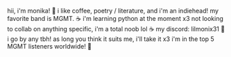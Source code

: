 hii, i'm monika! 💚
i like coffee, poetry / literature, and i'm an indiehead! my favorite band is MGMT. ☕
i'm learning python at the moment x3
not looking to collab on anything specific, i'm a total noob lol ☕
my discord: lilmonix31 💚
i go by any tbh! as long you think it suits me, i'll take it x3
i'm in the top 5 MGMT listeners worldwide! 💚

